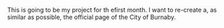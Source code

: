 This is going to be my project for th efirst month. I want to re-create a, as similar as possible, the official page of the City of Burnaby.